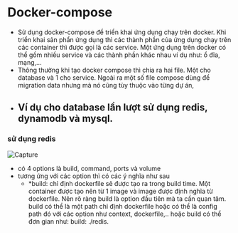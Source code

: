 # Docker-compose
- Sử dụng docker-compose để triển khai ứng dụng chạy trên docker. Khi triển khai sản phẩn ứng dụng thì các thành phần của ứng dụng chạy trên các container thì được gọi là các service. Một ứng dụng trên docker có thể gồm nhiều service và các thành phần khác nhau ví dụ như: ổ đĩa, mạng,...
- Thông thường khi tạo docker compose thì chia ra hai file. Một cho database và 1 cho service. Ngoài ra một số file compose dùng để migration data nhưng mà nó cũng tùy thuộc vào từng dự án,
- ## Ví dụ cho database lần lượt sử dụng redis, dynamodb và mysql.
### sử dụng redis
![Capture](https://user-images.githubusercontent.com/63154819/108739935-b5604a80-7567-11eb-9d83-10b0b680ee1b.PNG)
- có 4 options là build, command, ports và volume
- tương ứng với các option thì có các ý nghĩa như sau
  - *build: chỉ định dockerfile sẽ được tạo ra trong build time. Một container được tạo nên từ 1 image và image được định nghĩa từ dockerfile. Nên rõ ràng build là option đầu tiên mà ta cần quan tâm. build có thể là một path chỉ định dockerfile hoặc có thể là config path đó với các option như context, dockerfile,.. hoặc build có thể đơn gian như: build: ./redis.
  
